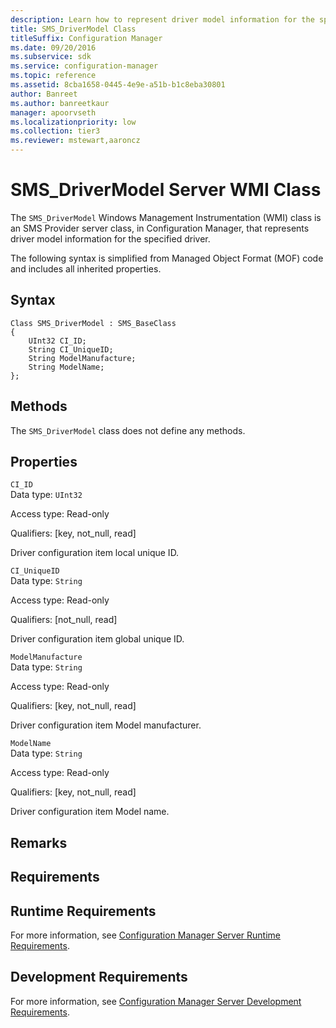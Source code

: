 ```yaml
---
description: Learn how to represent driver model information for the specified driver in Configuration Manager using SMS_DriverModel class.
title: SMS_DriverModel Class
titleSuffix: Configuration Manager
ms.date: 09/20/2016
ms.subservice: sdk
ms.service: configuration-manager
ms.topic: reference
ms.assetid: 8cba1658-0445-4e9e-a51b-b1c8eba30801
author: Banreet
ms.author: banreetkaur
manager: apoorvseth
ms.localizationpriority: low
ms.collection: tier3
ms.reviewer: mstewart,aaroncz 
---
```

# SMS_DriverModel Server WMI Class
The `SMS_DriverModel` Windows Management Instrumentation (WMI) class is an SMS Provider server class, in Configuration Manager, that represents driver model information for the specified driver.  

 The following syntax is simplified from Managed Object Format (MOF) code and includes all inherited properties.  

## Syntax  

```  
Class SMS_DriverModel : SMS_BaseClass  
{  
    UInt32 CI_ID;  
    String CI_UniqueID;  
    String ModelManufacture;  
    String ModelName;  
};  
```  

## Methods  
 The `SMS_DriverModel` class does not define any methods.  

## Properties  
 `CI_ID`  
 Data type: `UInt32`  

 Access type: Read-only  

 Qualifiers: [key, not_null, read]  

 Driver configuration item local unique ID.  

 `CI_UniqueID`  
 Data type: `String`  

 Access type: Read-only  

 Qualifiers: [not_null, read]  

 Driver configuration item global unique ID.  

 `ModelManufacture`  
 Data type: `String`  

 Access type: Read-only  

 Qualifiers: [key, not_null, read]  

 Driver configuration item Model manufacturer.  

 `ModelName`  
 Data type: `String`  

 Access type: Read-only  

 Qualifiers: [key, not_null, read]  

 Driver configuration item Model name.  

## Remarks  

## Requirements  

## Runtime Requirements  
 For more information, see [Configuration Manager Server Runtime Requirements](../../../develop/core/reqs/server-runtime-requirements.md).  

## Development Requirements  
 For more information, see [Configuration Manager Server Development Requirements](../../../develop/core/reqs/server-development-requirements.md).

